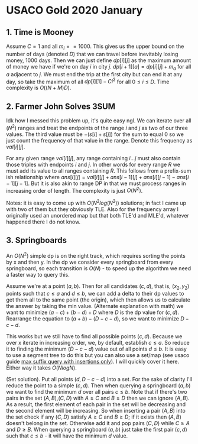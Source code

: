 # USACO Gold 2020 January

## 1. Time is Mooney

Assume $C=1$ and all $m_i==1000$. This gives us the upper bound on the number of days (denoted $D$) that we can travel before inevitably losing money, $1000$ days. Then we can just define $dp[i][j]$ as the maximum amount of money we have if we're on day $i$ in city $j$. $dp[i+1][a]=dp[i][j]+m_a$ for all $a$ adjacent to $j$. We must end the trip at the first city but can end it at any day, so take the maximum of all $dp[i][1]-Ci^2$ for all $0\le{i}\le{D}$. Time complexity is $O((N+M)D)$.

## 2. Farmer John Solves 3SUM

Idk how I messed this problem up, it's quite easy ngl. We can iterate over all $(N^2)$ ranges and treat the endpoints of the range $i$ and $j$ as two of our three values. The third value must be $-(s[i]+s[j])$ for the sum to equal $0$ so we just count the frequency of that value in the range. Denote this frequency as $val[i][j]$.

For any given range $val[i][j]$, any range containing $i...j$ must also contain those triples with endpoints $i$ and $j$. In other words for every range $R$ we must add its value to all ranges containing $R$. This follows from a prefix-sum ish relationship where $ans[i][j]=val[i][j]+ans[i-1][j]+ans[i][j-1]-ans[i-1][j-1]$. But it is also akin to range DP in that we must process ranges in increasing order of length. The complexity is just $O(N^2)$.

Notes: it is easy to come up with $O(N^2log(N^2))$ solutions; in fact I came up with two of them but they obviously TLE. Also for the frequency array I originally used an unordered map but that both TLE'd and MLE'd, whatever happened there I do not know.

## 3. Springboards

An $O(N^2)$ simple dp is on the right track, which requires sorting the points by x and then y. In the dp we consider every springboard from every springboard, so each transition is $O(N)$ - to speed up the algorithm we need a faster way to query this. 

Assume we're at a point $(a,b)$. Then for all candidates $(c,d)$, that is, $(x_2,y_2)$ points such that $c\le a$ and $d\le b$, we can add a delta to their dp values to get them all to the same point (the origin), which then allows us to calculate the answer by taking the min value. (Alternate explanation with math) we want to minimize $(a-c)+(b-d)+D$ where $D$ is the dp value for $(c,d)$. Rearrange the equation to $(a+b)-(D-c-d)$, so we want to minimize $D-c-d$.

This works but we still have to find all possible points $(c,d)$. Because we over x iterate in increasing order, we, by default, establish $c\le a$. So reduce it to finding the minimum $(D-c-d)$ value out of all points $d\le b$. It is easy to use a segment tree to do this but you can also use a set/map (see usaco guide [max suffix query with insertions only](https://usaco.guide/adv/springboards)). I will quickly cover it here. Either way it takes $O(NlogN)$.

(Set solution). Put all points $(d,D-c-d)$ into a set. For the sake of clarity I'll reduce the point to a simple $(c,d)$. Then when querying a springboard $(a,b)$ we want to find the minimum $d$ over all pairs $c\le b$. Note that if there's two pairs in the set $(A,B)$,$(C,D)$ with $A\ge C$ and $B\ge D$ then we can ignore $(A,B)$. As a result, the first element of each pair in the set will be decreasing and the second element will be increasing. So when inserting a pair $(A,B)$ into the set check if any $(C,D)$ satisfy $A\ge C$ and $B\ge D$; if it exists then $(A,B)$ doesn't belong in the set. Otherwise add it and pop pairs $(C,D)$ while $C\ge A$ and $D\ge B$. When querying a springboard $(a,b)$ just take the first pair $(c,d)$ such that $c\le b$ - it will have the minimum $d$ value.